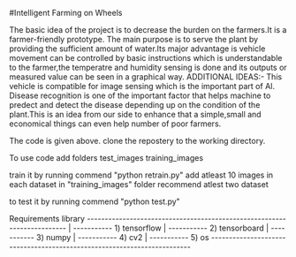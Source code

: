 #Intelligent Farming on Wheels






The basic idea of the project is to decrease the burden on the farmers.It is a farmer-friendly prototype.
The main purpose is to serve the plant by providing the sufficient amount of water.Its major advantage is  vehicle movement can be controlled by basic instructions which is understandable to the farmer,the temperatre and humidity sensing is done and its outputs or measured value can be seen in a graphical way.
ADDITIONAL IDEAS:-
This vehicle is compatible for image sensing which is the important part of AI.
Disease recognition is one of the important factor that helps machine to predect and detect the disease depending up on the condition of the plant.This is an idea from our side to enhance that a simple,small and economical things can even help number of poor farmers.

The code is given above. clone the repostery to the working directory. 


To use code add folders 
test_images
training_images


train it by running commend "python retrain.py"
add atleast 10 images in each dataset in "training_images"  folder
recommend atlest two dataset

to test it by running commend "python test.py"

Requirements library
           ------------------------------------------------------------------------
          |       ----------- 1) tensorflow
          |       ----------- 2) tensorboard
          |       ----------- 3) numpy
          |       ----------- 4) cv2
          |       ----------- 5) os
          ------------------------------------------------------------------------
